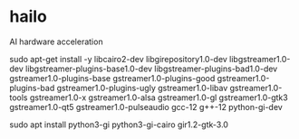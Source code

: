 # hailo
AI hardware acceleration

sudo apt-get install -y libcairo2-dev libgirepository1.0-dev libgstreamer1.0-dev libgstreamer-plugins-base1.0-dev libgstreamer-plugins-bad1.0-dev gstreamer1.0-plugins-base gstreamer1.0-plugins-good gstreamer1.0-plugins-bad gstreamer1.0-plugins-ugly gstreamer1.0-libav gstreamer1.0-tools gstreamer1.0-x gstreamer1.0-alsa gstreamer1.0-gl gstreamer1.0-gtk3 gstreamer1.0-qt5 gstreamer1.0-pulseaudio gcc-12 g++-12 python-gi-dev

sudo apt install python3-gi python3-gi-cairo gir1.2-gtk-3.0
